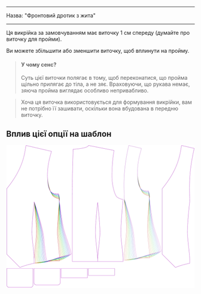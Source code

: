 - - -
Назва: "Фронтовий дротик з жита"
- - -

Ця викрійка за замовчуванням має виточку 1 см спереду (думайте про виточку для пройми).

Ви можете збільшити або зменшити виточку, щоб вплинути на пройму.

> #### У чому сенс?
> 
> Суть цієї виточки полягає в тому, щоб переконатися, що пройма щільно прилягає до тіла, а не зяє. Враховуючи, що рукава немає, зяюча пройма виглядає особливо непривабливо.

> Хоча ця виточка використовується для формування викрійки, вам не потрібно її зашивати, оскільки вона вбудована в передню виточку.

## Вплив цієї опції на шаблон

![На цьому зображенні показано вплив цієї опції шляхом накладання декількох варіантів, які мають різне значення для цієї опції](wahid_frontscyedart_sample.svg "Вплив цієї опції на шаблон")
